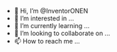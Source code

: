 - 👋 Hi, I’m @InventorONEN
- 👀 I’m interested in ...
- 🌱 I’m currently learning ...
- 💞️ I’m looking to collaborate on ...
- 📫 How to reach me ...

<!---
InventorONEN/InventorONEN is a ✨ special ✨ repository because its `README.md` (this file) appears on your GitHub profile.
You can click the Preview link to take a look at your changes.
--->
